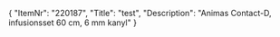 {
  "ItemNr": "220187",
  "Title": "test",
  "Description": "Animas Contact-D, infusionsset 60 cm, 6 mm kanyl"
}